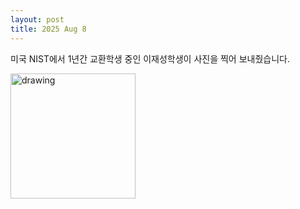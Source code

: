 ```yaml
---
layout: post
title: 2025 Aug 8
---
```


미국 NIST에서 1년간 교환학생 중인 이재성학생이
사진을 찍어 보내줬습니다.

<img src="/images/images_post/20250806-NIST-JSL.jpeg" alt="drawing" width="200"/>
<!-- ![Dilip_and_Jaeseong](/images/images_post/20250806-NIST-JSL.jpeg)
-->
